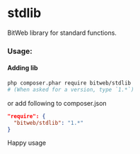 stdlib
=======

BitWeb library for standard functions.

### Usage:

#### Adding lib
```sh
php composer.phar require bitweb/stdlib
# (When asked for a version, type `1.*`)
```

or add following to composer.json

```json
"require": {
  "bitweb/stdlib": "1.*"
}
```

Happy usage
